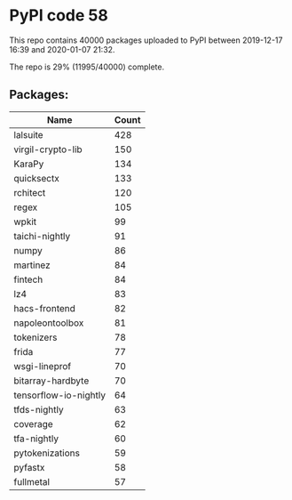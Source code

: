 # PyPI code 58

This repo contains 40000 packages uploaded to PyPI between 
2019-12-17 16:39 and 2020-01-07 21:32.

The repo is 29% (11995/40000) complete.

## Packages:

| Name  | Count |
| ----- | ----- |
| lalsuite | 428 |
| virgil-crypto-lib | 150 |
| KaraPy | 134 |
| quicksectx | 133 |
| rchitect | 120 |
| regex | 105 |
| wpkit | 99 |
| taichi-nightly | 91 |
| numpy | 86 |
| martinez | 84 |
| fintech | 84 |
| lz4 | 83 |
| hacs-frontend | 82 |
| napoleontoolbox | 81 |
| tokenizers | 78 |
| frida | 77 |
| wsgi-lineprof | 70 |
| bitarray-hardbyte | 70 |
| tensorflow-io-nightly | 64 |
| tfds-nightly | 63 |
| coverage | 62 |
| tfa-nightly | 60 |
| pytokenizations | 59 |
| pyfastx | 58 |
| fullmetal | 57 |


